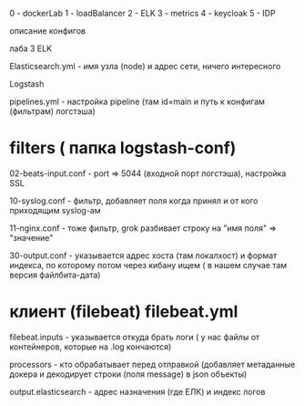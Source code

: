 0 - dockerLab
1 - loadBalancer
2 - ELK
3 - metrics
4 - keycloak
5 - IDP

описание конфигов

лаба 3 ELK

Elasticsearch.yml - имя узла (node) и адрес сети, ничего интересного

Logstash

pipelines.yml - настройка pipeline (там id=main и путь к конфигам (фильтрам) логстэша)

# filters ( папка logstash-conf)

02-beats-input.conf - port => 5044 (входной порт логстэша), настройка SSL

10-syslog.conf - фильтр, добавляет поля когда принял и от кого приходящим syslog-ам

11-nginx.conf - тоже фильтр, grok разбивает строку на "имя поля" => "значение"

30-output.conf - указывается адрес хоста (там локалхост) и формат индекса, по которому потом через кибану ищем 
( в нашем случае там версия файлбита-дата)

# клиент (filebeat) filebeat.yml

filebeat.inputs - указывается откуда брать логи ( у нас файлы от контейнеров, которые на .log кончаются)

processors - кто обрабатывает перед отправкой (добавляет метаданные докера и декодирует строки (поля message) в json объекты)

output.elasticsearch - адрес назначения (где ЕЛК) и индекс логов


